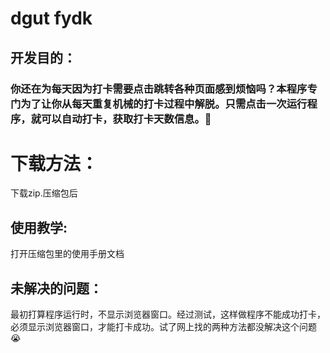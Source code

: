 # **dgut fydk**
## 开发目的：
### 你还在为每天因为打卡需要点击跳转各种页面感到烦恼吗？本程序专门为了让你从每天重复机械的打卡过程中解脱。只需点击一次运行程序，就可以自动打卡，获取打卡天数信息。🥰

# 下载方法：
下载zip.压缩包后
## 使用教学:
打开压缩包里的使用手册文档
## 未解决的问题：
最初打算程序运行时，不显示浏览器窗口。经过测试，这样做程序不能成功打卡，必须显示浏览器窗口，才能打卡成功。试了网上找的两种方法都没解决这个问题😭





